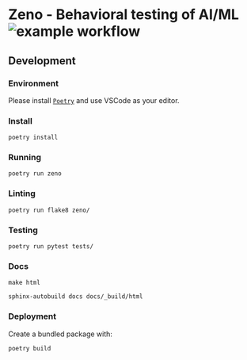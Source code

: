 # Zeno - Behavioral testing of AI/ML ![example workflow](https://github.com/cabreraalex/zeno/actions/workflows/test.yml/badge.svg)

## Development

### Environment

Please install [`Poetry`](https://python-poetry.org/docs/master/#installing-with-the-official-installer) and use VSCode as your editor.

### Install

`poetry install`

### Running

`poetry run zeno`

### Linting

`poetry run flake8 zeno/`

### Testing

`poetry run pytest tests/`

### Docs

`make html`

`sphinx-autobuild docs docs/_build/html`

### Deployment

Create a bundled package with:

`poetry build`
